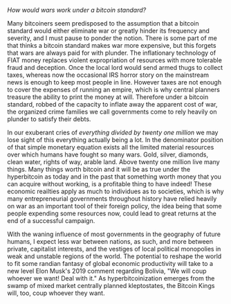 
*How would wars work under a bitcoin standard?*

Many bitcoiners seem predisposed to the assumption that a bitcoin
standard would either eliminate war or greatly hinder its frequency and
severity, and I must pause to ponder the notion. There is some part of
me that thinks a bitcoin standard makes war more expensive, but this
forgets that wars are always paid for with plunder. The inflationary
technology of FIAT money replaces violent expropriation of resources
with more tolerable fraud and deception. Once the local lord would send
armed thugs to collect taxes, whereas now the occasional IRS horror
story on the mainstream news is enough to keep most people in line.
However taxes are not enough to cover the expenses of running an empire,
which is why central planners treasure the ability to print the money at
will. Therefore under a bitcoin standard, robbed of the capacity to
inflate away the apparent cost of war, the organized crime families we
call governments come to rely heavily on plunder to satisfy their debts.

In our exuberant cries of *everything divided by twenty one million* we
may lose sight of this everything actually being a lot. In the
denominator position of that simple monetary equation exists all the
limited material resources over which humans have fought so many wars.
Gold, silver, diamonds, clean water, rights of way, arable land. Above
twenty one million live many things. Many things worth bitcoin and it
will be as true under the hyperbitcoin as today and in the past that
something worth money that you can acquire without working, is a
profitable thing to have indeed! These economic reailties apply as much
to individues as to societies, which is why many entrepreneurial
governments throughout history have relied heavily on war as an
important tool of their foreign policy, the idea being that some people
expending some resources now, could lead to great returns at the end of
a successful campaign.

With the waning influence of most governments in the geography of future
humans, I expect less war between nations, as such, and more between
private, capitalist interests, and the vestiges of local political
monopolies in weak and unstable regions of the world. The potential to
reshape the world to fit some randian fantasy of global economic
productivity will take to a new level Elon Musk\'s 2019 comment
regarding Bolivia, \"We will coup whoever we want! Deal with it.\" As
hyperbitcoinization emerges from the swamp of mixed market centrally
planned kleptostates, the Bitcoin Kings will, too, coup whoever they
want.


